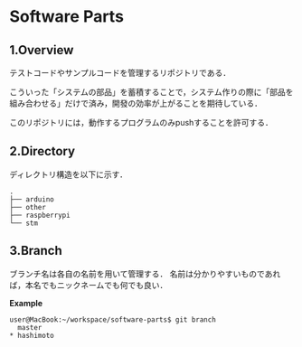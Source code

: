 # Software Parts

## 1.Overview
テストコードやサンプルコードを管理するリポジトリである．

こういった「システムの部品」を蓄積することで，システム作りの際に「部品を組み合わせる」だけで済み，開發の効率が上がることを期待している．

このリポジトリには，動作するプログラムのみpushすることを許可する．

## 2.Directory 

ディレクトリ構造を以下に示す．
```
.
├── arduino
├── other
├── raspberrypi
└── stm
```

## 3.Branch
ブランチ名は各自の名前を用いて管理する．
名前は分かりやすいものであれば，本名でもニックネームでも何でも良い．

**Example**

```
user@MacBook:~/workspace/software-parts$ git branch
  master
* hashimoto
```